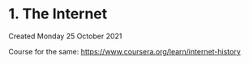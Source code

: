 # 1. The Internet
Created Monday 25 October 2021

Course for the same: <https://www.coursera.org/learn/internet-history>

